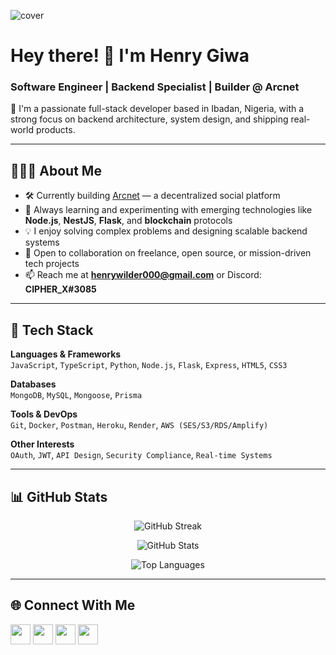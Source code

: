 ![cover](https://user-images.githubusercontent.com/97407958/431047845-d336772d-1487-40a8-90f3-ef55f6a20b85.png)

# Hey there! 👋 I'm Henry Giwa

### Software Engineer | Backend Specialist | Builder @ Arcnet

🚀 I'm a passionate full-stack developer based in Ibadan, Nigeria, with a strong focus on backend architecture, system design, and shipping real-world products.

---

## 👨🏾‍💻 About Me

- 🛠️ Currently building [Arcnet](https://arcnetlabs.com) — a decentralized social platform
- 🧠 Always learning and experimenting with emerging technologies like **Node.js**, **NestJS**, **Flask**, and **blockchain** protocols
- 💡 I enjoy solving complex problems and designing scalable backend systems
- 🤝 Open to collaboration on freelance, open source, or mission-driven tech projects
- 📫 Reach me at **henrywilder000@gmail.com** or Discord: **CIPHER_X#3085**

---

## 🔧 Tech Stack

**Languages & Frameworks**  
`JavaScript`, `TypeScript`, `Python`, `Node.js`, `Flask`, `Express`, `HTML5`, `CSS3`

**Databases**  
`MongoDB`, `MySQL`, `Mongoose`, `Prisma`

**Tools & DevOps**  
`Git`, `Docker`, `Postman`, `Heroku`, `Render`, `AWS (SES/S3/RDS/Amplify)`

**Other Interests**  
`OAuth`, `JWT`, `API Design`, `Security Compliance`, `Real-time Systems`

---

## 📊 GitHub Stats

<p align="center">
  <img src="https://github-readme-streak-stats.herokuapp.com/?user=CIPHER-000&theme=tokyonight&hide_border=true" alt="GitHub Streak"/>
</p>

<p align="center">
  <img src="https://github-readme-stats.vercel.app/api?username=CIPHER-000&show_icons=true&theme=tokyonight&hide_border=true" alt="GitHub Stats"/>
</p>

<p align="center">
  <img src="https://github-readme-stats.vercel.app/api/top-langs/?username=CIPHER-000&layout=compact&theme=tokyonight&hide_border=true" alt="Top Languages"/>
</p>

---

## 🌐 Connect With Me

<p align="left">
  <a href="https://discord.com/users/CIPHER-000#3085" target="_blank"><img src="https://raw.githubusercontent.com/danielcranney/readme-generator/main/public/icons/socials/discord.svg" width="32" height="32"/></a>
  <a href="https://www.github.com/CIPHER-000" target="_blank"><img src="https://raw.githubusercontent.com/danielcranney/readme-generator/main/public/icons/socials/github.svg" width="32" height="32"/></a>
  <a href="https://www.linkedin.com/in/giwahenry" target="_blank"><img src="https://raw.githubusercontent.com/danielcranney/readme-generator/main/public/icons/socials/linkedin.svg" width="32" height="32"/></a>
  <a href="https://www.twitter.com/Henry_Wi1der" target="_blank"><img src="https://raw.githubusercontent.com/danielcranney/readme-generator/main/public/icons/socials/twitter.svg" width="32" height="32"/></a>
</p>
